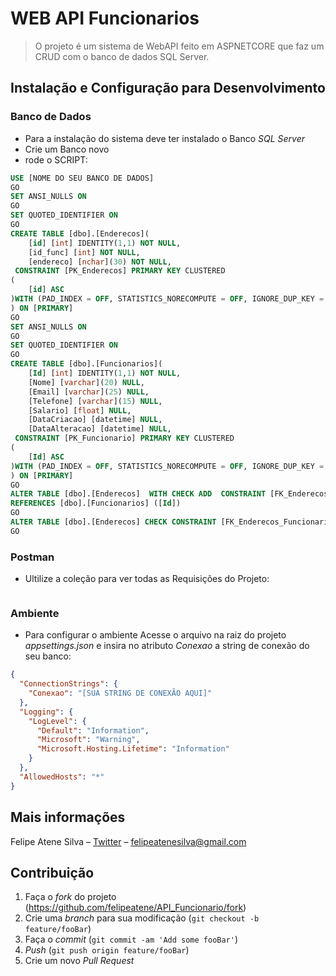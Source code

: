 # WEB API Funcionarios
> O projeto é um sistema de WebAPI feito em ASPNETCORE que faz um CRUD com o banco de dados SQL Server.
## Instalação e Configuração para Desenvolvimento
### Banco de Dados
- Para a instalação do sistema deve ter instalado o Banco _SQL Server_ 
- Crie um Banco novo
- rode o SCRIPT:
```sql
USE [NOME DO SEU BANCO DE DADOS]
GO
SET ANSI_NULLS ON
GO
SET QUOTED_IDENTIFIER ON
GO
CREATE TABLE [dbo].[Enderecos](
	[id] [int] IDENTITY(1,1) NOT NULL,
	[id_func] [int] NOT NULL,
	[endereco] [nchar](30) NOT NULL,
 CONSTRAINT [PK_Enderecos] PRIMARY KEY CLUSTERED 
(
	[id] ASC
)WITH (PAD_INDEX = OFF, STATISTICS_NORECOMPUTE = OFF, IGNORE_DUP_KEY = OFF, ALLOW_ROW_LOCKS = ON, ALLOW_PAGE_LOCKS = ON) ON [PRIMARY]
) ON [PRIMARY]
GO
SET ANSI_NULLS ON
GO
SET QUOTED_IDENTIFIER ON
GO
CREATE TABLE [dbo].[Funcionarios](
	[Id] [int] IDENTITY(1,1) NOT NULL,
	[Nome] [varchar](20) NULL,
	[Email] [varchar](25) NULL,
	[Telefone] [varchar](15) NULL,
	[Salario] [float] NULL,
	[DataCriacao] [datetime] NULL,
	[DataAlteracao] [datetime] NULL,
 CONSTRAINT [PK_Funcionario] PRIMARY KEY CLUSTERED 
(
	[Id] ASC
)WITH (PAD_INDEX = OFF, STATISTICS_NORECOMPUTE = OFF, IGNORE_DUP_KEY = OFF, ALLOW_ROW_LOCKS = ON, ALLOW_PAGE_LOCKS = ON) ON [PRIMARY]
) ON [PRIMARY]
GO
ALTER TABLE [dbo].[Enderecos]  WITH CHECK ADD  CONSTRAINT [FK_Enderecos_Funcionarios] FOREIGN KEY([id_func])
REFERENCES [dbo].[Funcionarios] ([Id])
GO
ALTER TABLE [dbo].[Enderecos] CHECK CONSTRAINT [FK_Enderecos_Funcionarios]
GO
```
### Postman
- Ultilize a coleção para ver todas as Requisições do Projeto:
```sql
```

### Ambiente
- Para configurar o ambiente Acesse o arquivo na raiz do projeto _appsettings.json_ e insira no atributo *Conexao* a string de conexão do seu banco:
```json
{
  "ConnectionStrings": {
    "Conexao": "[SUA STRING DE CONEXÃO AQUI]"
  },
  "Logging": {
    "LogLevel": {
      "Default": "Information",
      "Microsoft": "Warning",
      "Microsoft.Hosting.Lifetime": "Information"
    }
  },
  "AllowedHosts": "*"
}
```
## Mais informações

Felipe Atene Silva – [Twitter](https://twitter.com/felipetezin) – felipeatenesilva@gmail.com

## Contribuição

1. Faça o _fork_ do projeto (<https://github.com/felipeatene/API_Funcionario/fork>)
2. Crie uma _branch_ para sua modificação (`git checkout -b feature/fooBar`)
3. Faça o _commit_ (`git commit -am 'Add some fooBar'`)
4. _Push_ (`git push origin feature/fooBar`)
5. Crie um novo _Pull Request_
